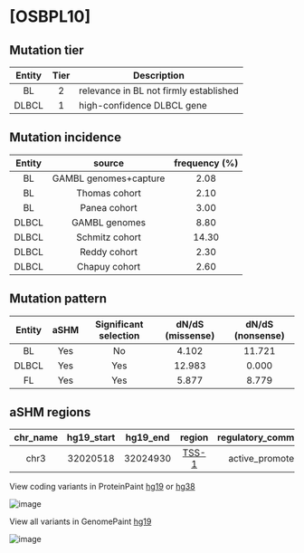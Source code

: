 # [OSBPL10]

## Mutation tier

|Entity|Tier|Description                           |
|:------:|:----:|--------------------------------------|
|BL    |2   |relevance in BL not firmly established|
|DLBCL |1   |high-confidence DLBCL gene            |
## Mutation incidence

|Entity|source               |frequency (%)|
|:------:|:---------------------:|:-------------:|
|BL    |GAMBL genomes+capture| 2.08        |
|BL    |Thomas cohort        | 2.10        |
|BL    |Panea cohort         | 3.00        |
|DLBCL |GAMBL genomes        | 8.80        |
|DLBCL |Schmitz cohort       |14.30        |
|DLBCL |Reddy cohort         | 2.30        |
|DLBCL |Chapuy cohort        | 2.60        |

## Mutation pattern

|Entity|aSHM|Significant selection|dN/dS (missense)|dN/dS (nonsense)|
|:------:|:----:|:---------------------:|:----------------:|:----------------:|
|BL    |Yes |No                   | 4.102          |11.721          |
|DLBCL |Yes |Yes                  |12.983          | 0.000          |
|FL    |Yes |Yes                  | 5.877          | 8.779          |

## aSHM regions

|chr_name|hg19_start|hg19_end|region                                                                                     |regulatory_comment|
|:--------:|:----------:|:--------:|:-------------------------------------------------------------------------------------------:|:------------------:|
|chr3    |32020518  |32024930|[TSS-1](https://genome.ucsc.edu/s/rdmorin/GAMBL%20hg19?position=chr3%3A32020518%2D32024930)|active_promoter   |


View coding variants in ProteinPaint [hg19](https://www.bcgsc.ca/downloads/morinlab/GAMBL/test/genes/OSBPL10_protein.html)  or [hg38](https://www.bcgsc.ca/downloads/morinlab/GAMBL/test/genes/OSBPL10_protein_hg38.html)

![image](../../images/proteinpaint/OSBPL10_NM_017784.svg)

View all variants in GenomePaint [hg19](https://www.bcgsc.ca/downloads/morinlab/GAMBL/test/genes/OSBPL10.html)

![image](../../images/proteinpaint/OSBPL10.svg)
